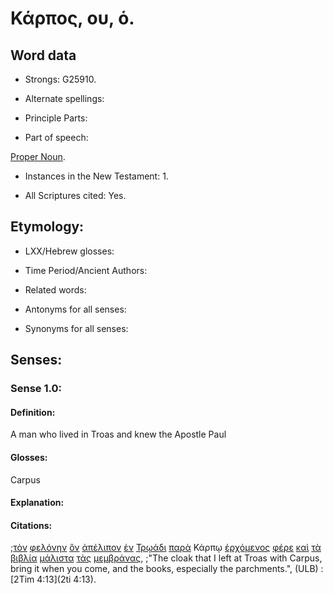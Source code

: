 # Κάρπος, ου, ὁ.

<!-- Status: S2=Needs2ndReview -->
<!-- Lexica used for edits: BDAG, FFM, LN, A-S -->

## Word data

* Strongs: G25910.


* Alternate spellings:

* Principle Parts: 

* Part of speech: 

[Proper Noun](http://ugg.readthedocs.io/en/latest/proper_noun.html).

* Instances in the New Testament: 1.

* All Scriptures cited: Yes.

## Etymology: 

* LXX/Hebrew glosses: 

* Time Period/Ancient Authors: 

* Related words: 

* Antonyms for all senses:

* Synonyms for all senses: 

## Senses:

### Sense 1.0:

#### Definition: 

A man who lived in Troas and knew the Apostle Paul

#### Glosses:

Carpus

#### Explanation:

#### Citations:

;[τὸν](../G35880/01.md) [φελόνην](../G53410/01.md) [ὃν](../G37390/01.md) [ἀπέλιπον](../G06200/01.md) [ἐν](../G17220/01.md) [Τρῳάδι](../G51740/01.md) [παρὰ](../G38440/01.md) Κάρπῳ [ἐρχόμενος](../G20640/01.md) [φέρε](../G53420/01.md) [καὶ](../G25320/01.md) [τὰ](../G35880/01.md) [βιβλία](../G09750/01.md) [μάλιστα](../G31220/01.md) [τὰς](../G35880/01.md) [μεμβράνας](../G32000/01.md), 
;"The cloak that I left at Troas with Carpus, bring it when you come, and the books, especially the parchments.",  (ULB)
:[2Tim 4:13](2ti 4:13).
